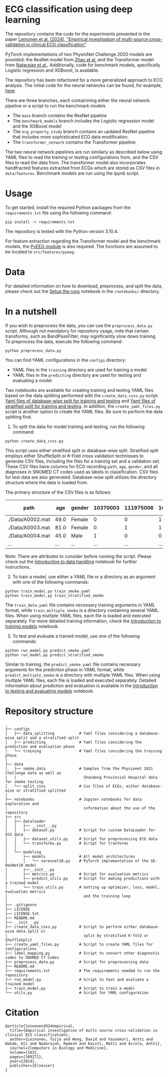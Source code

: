 # ECG classification using deep learning 

The repository contains the code for the experiments presented in the paper [Leinonen et al. (2024), "Empirical investigation of multi-source cross-validation in clinical ECG classification"](https://doi.org/10.1016/j.compbiomed.2024.109271).

PyTorch implementations of two PhysioNet Challenge 2020 models are provided: the ResNet model from [Zhao et al.](https://moody-challenge.physionet.org/2020/papers/112.pdf) and the Transformer model from [Natarajan et al.](https://www.cinc.org/archives/2020/pdf/CinC2020-107.pdf). Additionally, code for benchmark models, specifically Logistic regression and XGBoost, is available. 

The repository has been refactored for a more generalized approach to ECG analysis. The initial code for the neural networks can be found, for example, [here](https://moody-challenge.physionet.org/2020/results/).

There are three branches, each containining either the neural network pipeline or a script to run the benchmark models
- The `main` branch contains the ResNet pipeline
- The `benchmark_models` branch includes the Logistic regression model and the XGBoost model 
- The `ecg_property_study` branch contains an updated ResNet pipeline that includes more sophisticated ECG data modification.
- The `transformer_network` contains the Transformer pipeline:

The two neural network pipelines are run similarly as described below using YAML files to read the training or testing configurations from, and the CSV files to read the data from. The transformer model also incorporates handfracted features extracted from ECGs which are stored as CSV files in `data/features`. Benchmark models are run using the ipynb script.

# Usage

To get started, install the required Python packages from the `requirements.txt` file using the following command:

```
pip install -r requirements.txt
```

The repository is tested with the Python version 3.10.4.

For feature extraction regarding the Transformer model and the benchmark models, the [PyEEG module](https://github.com/forrestbao/pyeeg/tree/master) is also required. The functions are assumed to be located to `src/features/pyeeg`. 

# Data

For detailed information on how to download, preprocess, and split the data, please check out the [Setup the runs](/notebooks/1_setup_runs.ipynb) notebook in the `/notebooks/` directory.


# In a nutshell

If you wish to preprocess the data, you can use the `preprocess_data.py` script. Although not mandatory for repository usage, note that certain transforms, such as BandPassFilter, may significantly slow down training. To preprocess the data, execute the following command:

```
python preprocess_data.py
```

You can find YAML configurations in the `configs` directory:

* YAML files in the `training` directory are used for training a model
* YAML files in the `predicting` directory are used for testing and evaluating a model.

Two notebooks are available for creating training and testing YAML files based on the data splitting performed with the `create_data_csvs.py` script: [Yaml files of database-wise split for training and testing](/notebooks/2_physionet_DBwise_yaml_files.ipynb) and [Yaml files of stratified split for training and testing](/notebooks/2_physionet_stratified_yaml_files.ipynb). In addition, the `create_yaml_files.py` script is another option to create the YAML files. Be sure to perform the data splitting first.

1) To split the data for model training and testing, run the following command:

```
python create_data_csvs.py
```

This script uses either stratified split or database-wise split. Stratified split employs either ShuffleSplit or K-Fold cross validation techniques to generate CSV files, including the files for a training set and a validation set. These CSV files have columns for ECG recording `path`, `age`, `gender`, and all diagnoses in SNOMED CT codes used as labels in classification. CSV files for test data are also generated. Database-wise split utilizes the directory structure where the data is loaded from.

The primary structure of the CSV files is as follows:


| path  | age  | gender  | 10370003  | 111975006 | 164890007 | *other diagnoses...* |
| ------------- |-------------|-------------| ------------- |-------------|-------------|-------------|
| ./Data/A0002.mat | 49.0 | Female | 0 | 0 | 1 | ... |
| ./Data/A0003.mat | 81.0 | Female | 0 | 1 | 1 | ... |
| ./Data/A0004.mat | 45.0 |  Male  | 1 | 0 | 0 | ... |
| ... | ... |  ...  | ... | ... | ... | ... |


Note: There are attributes to consider before running the script. Please check out the [Introduction to data handling](/notebooks/1_introduction_data_handling.ipynb) notebook for further instructions.

2) To train a model, use either a YAML file or a directory as an argument with one of the following commands:

```
python train_model.py train_smoke.yaml
python train_model.py train_stratified_smoke
```

The `train_data.yaml` file contains necessary training arguments in YAML format, while `train_multiple_smoke` is a directory containing several YAML files. When using multiple YAML files, each file is loaded and executed separately. For more detailed training information, check the [Introduction to training models](/notebooks/3_introduction_training.ipynb) notebook.

3) To test and evaluate a trained model, use one of the following commands:

```
python run_model.py predict_smoke.yaml
python run_model.py predict_stratified_smoke
```

 Similar to training, the `predict_smoke.yaml` file contains necessary arguments for the prediction phase in YAML format, while `predict_multiple_smoke` is a directory with multiple YAML files. When using multiple YAML files, each file is loaded and executed separately. Detailed information about prediction and evaluation is available in the [Introduction to testing and evaluating models](/notebooks/4_introduction_testing_evaluation.ipynb) notebook.


# Repository structure

```
.
├── configs                      
│   ├── data_splitting           # Yaml files considering a database-wise split and a stratified split   
│   ├── predicting               # Yaml files considering the prediction and evaluation phase
│   └── training                 # Yaml files considering the training phase
│   
├── data
│   ├── smoke_data               # Samples from the Physionet 2021 Challenge data as well as
|   |                              Shandong Provincial Hospital data for smoke testing
│   └── split_csvs               # Csv files of ECGs, either database-wise or stratified splitted
│
├── notebooks                    # Jupyter notebooks for data exploration and 
│                                  information about the use of the repository
├── src        
│   ├── dataloader 
│   │   ├── __init__.py
│   │   ├── dataset.py           # Script for custom DataLoader for ECG data
│   │   ├── dataset_utils.py     # Script for preprocessing ECG data
│   │   └── transforms.py        # Script for tranforms
│   │
│   └── modeling 
│       ├── models               # All model architectures
│       │   └── seresnet18.py    # PyTorch implementation of the SE-ResNet18 model
│       ├──__init__.py
│       ├── metrics.py           # Script for evaluation metrics
│       ├── predict_utils.py     # Script for making predictions with a trained model
│       └── train_utils.py       # Setting up optimizer, loss, model, evaluation metrics
│                                  and the training loop
│
├── .gitignore
├── LICENSE
├── LICENSE.txt
├── README.md
├── __init__.py
├── create_data_csvs.py          # Script to perform either database-wise data split or
│                                  split by stratified K-fold or ShuffleSplit
├── create_yaml_files.py         # Script to create YAML files for configurations
├── label_mapping.py             # Script to convert other diagnostic codes to SNOMED CT Codes
├── preprocess_data.py           # Script for preprocessing data
├── README.md
├── requirements.txt             # The requirements needed to run the repository
├── run_model.py                 # Script to test and evaluate a trained model
├── train_model.py               # Script to train a model
└── utils.py                     # Script for YAML configuration

```

# Citation

```
@article{leinonen2024empirical,
  title={Empirical investigation of multi-source cross-validation in clinical ECG classification},
  author={Leinonen, Tuija and Wong, David and Vasankari, Antti and Wahab, Ali and Nadarajah, Ramesh and Kaisti, Matti and Airola, Antti},
  journal={Computers in Biology and Medicine},
  volume={183},
  pages={109271},
  year={2024},
  publisher={Elsevier}
}
```
